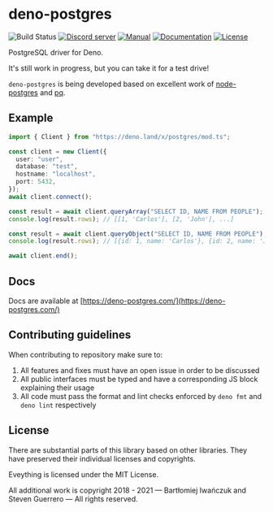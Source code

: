 # deno-postgres

![Build Status](https://img.shields.io/github/workflow/status/denodrivers/postgres/ci?label=Build&logo=github&style=flat-square)
[![Discord server](https://img.shields.io/discord/768918486575480863?color=blue&label=Ask%20for%20help%20here&logo=discord&style=flat-square)](https://discord.gg/7WzcWABK)
[![Manual](https://img.shields.io/github/v/release/denodrivers/postgres?color=orange&label=Manual&logo=deno&style=flat-square)](https://deno-postgres.com)
[![Documentation](https://img.shields.io/github/v/release/denodrivers/postgres?color=yellow&label=Documentation&logo=deno&style=flat-square)](https://doc.deno.land/https/deno.land/x/postgres@v0.6.0/mod.ts)
[![License](https://img.shields.io/github/license/denodrivers/postgres?color=yellowgreen&label=License&style=flat-square)](LICENSE)

PostgreSQL driver for Deno.

It's still work in progress, but you can take it for a test drive!

`deno-postgres` is being developed based on excellent work of
[node-postgres](https://github.com/brianc/node-postgres) and
[pq](https://github.com/lib/pq).

## Example

```ts
import { Client } from "https://deno.land/x/postgres/mod.ts";

const client = new Client({
  user: "user",
  database: "test",
  hostname: "localhost",
  port: 5432,
});
await client.connect();

const result = await client.queryArray("SELECT ID, NAME FROM PEOPLE");
console.log(result.rows); // [[1, 'Carlos'], [2, 'John'], ...]

const result = await client.queryObject("SELECT ID, NAME FROM PEOPLE");
console.log(result.rows); // [{id: 1, name: 'Carlos'}, {id: 2, name: 'Johnru'}, ...]

await client.end();
```

## Docs

Docs are available at [https://deno-postgres.com/](https://deno-postgres.com/)

## Contributing guidelines

When contributing to repository make sure to:

1. All features and fixes must have an open issue in order to be discussed
2. All public interfaces must be typed and have a corresponding JS block
   explaining their usage
3. All code must pass the format and lint checks enforced by `deno fmt` and
   `deno lint` respectively

## License

There are substantial parts of this library based on other libraries. They have
preserved their individual licenses and copyrights.

Eveything is licensed under the MIT License.

All additional work is copyright 2018 - 2021 — Bartłomiej Iwańczuk and Steven
Guerrero — All rights reserved.
